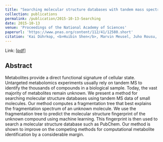 ```yaml
---
title: "Searching molecular structure databases with tandem mass spectra using CSI: FingerID"
collection: publications
permalink: /publication/2015-10-13-Searching
date: 2015-10-13
venue: 'Proceedings of the National Academy of Sciences'
paperurl: 'https://www.pnas.org/content/112/41/12580.short'
citation: 'Kai Dührkop, <b>Huibin Shen</b>, Marvin Meusel, Juho Rousu, Sebastian Böcker. (2017). &quot;Searching molecular structure databases with tandem mass spectra using CSI: FingerID&quot; <i>Proceedings of the National Academy of Sciences</i>'
---
```



Link: [[pdf]](https://www.pnas.org/content/112/41/12580.full.pdf)


## Abstract

Metabolites provide a direct functional signature of cellular state. Untargeted metabolomics experiments usually rely on tandem MS to identify the thousands of compounds in a biological sample. Today, the vast majority of metabolites remain unknown. We present a method for searching molecular structure databases using tandem MS data of small molecules. Our method computes a fragmentation tree that best explains the fragmentation spectrum of an unknown molecule. We use the fragmentation tree to predict the molecular structure fingerprint of the unknown compound using machine learning. This fingerprint is then used to search a molecular structure database such as PubChem. Our method is shown to improve on the competing methods for computational metabolite identification by a considerable margin.
